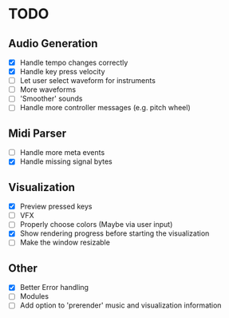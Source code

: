 # TODO
## Audio Generation
- [x] Handle tempo changes correctly
- [x] Handle key press velocity
- [ ] Let user select waveform for instruments
- [ ] More waveforms
- [ ] 'Smoother' sounds
- [ ] Handle more controller messages (e.g. pitch wheel)

## Midi Parser
- [ ] Handle more meta events
- [x] Handle missing signal bytes

## Visualization
- [x] Preview pressed keys
- [ ] VFX
- [ ] Properly choose colors (Maybe via user input)
- [x] Show rendering progress before starting the visualization
- [ ] Make the window resizable

## Other
- [x] Better Error handling
- [ ] Modules
- [ ] Add option to 'prerender' music and visualization information